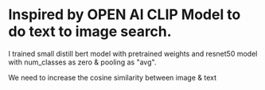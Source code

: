 # Inspired by OPEN AI CLIP Model to do text to image search. 

I trained small distill bert model with pretrained weights and resnet50 model with num_classes as zero & pooling as "avg".

We need to increase the cosine similarity between image & text 
